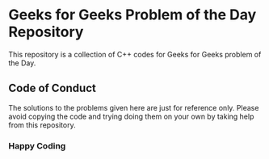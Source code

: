 # Geeks for Geeks Problem of the Day Repository
This repository is a collection of C++ codes for Geeks for Geeks problem of the Day.

## Code of Conduct
The solutions to the problems given here are just for reference only. Please avoid copying the code and trying doing them on your own by taking help from this repository.

### Happy Coding